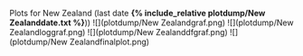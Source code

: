 Plots for New Zealand (last date **{% include_relative plotdump/New Zealanddate.txt %}**))
![](plotdump/New Zealandgraf.png)
![](plotdump/New Zealandloggraf.png)
![](plotdump/New Zealanddfgraf.png)
![](plotdump/New Zealandfinalplot.png)